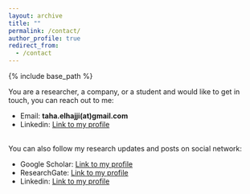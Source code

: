 ```yaml
---
layout: archive
title: ""
permalink: /contact/
author_profile: true
redirect_from:
  - /contact
---
```


{% include base_path %}


You are a researcher, a company, or a student and would like to get in touch, you can reach out to me:
- Email: **taha.elhajji(at)gmail.com**
- Linkedin: <a href="https://www.linkedin.com/in/taha-el-hajji-research-electric-machines/" target="_blank">Link to my profile</a>
<br/><br/>

You can also follow my research updates and posts on social network:
- Google Scholar: <a href="https://scholar.google.com/citations?user=n2NVwNAAAAAJ&hl=fr&oi=ao" target="_blank">Link to my profile</a>
- ResearchGate: <a href="https://www.researchgate.net/profile/Taha-El-Hajji" target="_blank">Link to my profile</a>
- Linkedin: <a href="https://www.linkedin.com/in/taha-el-hajji-research-electric-machines/" target="_blank">Link to my profile</a>  

<!---
<a href="mailto:taha.elhajji@gmail.com">
 <img src="https://github.com/tahaelhajji/tahaelhajji.github.io/assets/38730694/37ca1611-faec-4a0e-a97f-adb993a6a8b1" hspace="20" style="width:80px;height:60px;"/> 
</a>
<a href="https://www.researchgate.net/profile/Taha-El-Hajji">
 <img src="https://github.com/tahaelhajji/tahaelhajji.github.io/assets/38730694/ca33c5b7-787e-4f5e-a913-b398e95f4645" hspace="20" style="width:60px;height:60px;"/> 
</a>
<a href="https://www.linkedin.com/in/taha-el-hajji-research-electric-machines/">
 <img src="https://github.com/tahaelhajji/tahaelhajji.github.io/assets/38730694/5c05a2a1-b282-49f6-aea3-3974d9759b77" hspace="20" style="width:60px;height:60px;"/>
</a>
--->



